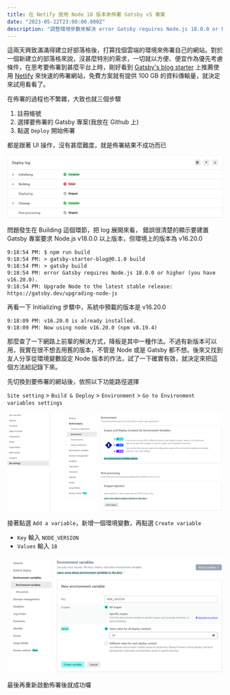 ```yaml
---
title: 在 Netify 使用 Node 18 版本來佈署 Gatsby v5 專案
date: "2023-05-22T23:00:00.000Z"
description: "調整環境參數來解決 error Gatsby requires Node.js 18.0.0 or higher (you have v16.20.0). 編譯錯誤問題"
---
```



這兩天興致滿滿得建立好部落格後，打算找個雲端的環境來佈署自己的網站。對於一個新建立的部落格來說，沒甚麼特別的需求，一切就以方便、便宜作為優先考慮條件，在思考要佈署到甚麼平台上時，剛好看到 [Gatsby's blog starter](https://github.com/gatsbyjs/gatsby-starter-blog) 上推薦使用 [Netlify](https://app.netlify.com/signup) 來快速的佈署網站，免費方案就有提供 100 GB 的資料傳輸量，就決定來試用看看了。


在佈署的過程也不繁雜，大致也就三個步驟

1. 註冊帳號
2. 選擇要佈署的 Gatsby 專案(我放在 Github 上)
3. 點選 `Deploy` 開始佈署

都是跟著 UI 操作，沒有甚麼難度，就是佈署結果不成功而已

![Deploy Failed](./deploy_failed.png)

問題發生在 Building 這個環節，把 log 展開來看，
錯誤很清楚的顯示要建置 Gatsby 專案要求 Node.js v18.0.0 以上版本，但環境上的版本為 v16.20.0


```
9:18:54 PM: $ npm run build
9:18:54 PM: > gatsby-starter-blog@0.1.0 build
9:18:54 PM: > gatsby build
9:18:54 PM: error Gatsby requires Node.js 18.0.0 or higher (you have v16.20.0).
9:18:54 PM: Upgrade Node to the latest stable release: https://gatsby.dev/upgrading-node-js
```

再看一下 Initializing 步驟中，系統中預載的版本是 v16.20.0

```
9:18:09 PM: v16.20.0 is already installed.
9:18:09 PM: Now using node v16.20.0 (npm v8.19.4)
```

那麼查了一下網路上前輩的解決方式，降板是其中一種作法。不過有新版本可以用，我實在很不想去用舊的版本，不管是 Node 或是 Gatsby 都不想。後來又找到友人分享從環境變數設定 Node 版本的作法，試了一下確實有效，就決定來把這個方法給記錄下來。

先切換到要佈署的網站後，依照以下功能路徑選擇

`Site setting` > `Build & Deploy` > `Environment` > `Go to Environment variables settings`

![Site setting](./site_setting.png)

接著點選 `Add a variable`，新增一個環境變數，再點選 `Create variable`

* `Key` 輸入 `NODE_VERSION`
* `Values` 輸入 `18`

![Add a environment variable](./add_env_viriable.png)

最後再重新啟動佈署後就成功囉